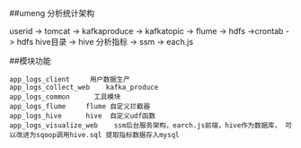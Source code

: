 
##umeng 分析统计架构

userid -> tomcat -> kafkaproduce -> kafkatopic ->  flume  -> hdfs  ->crontab -> hdfs hive目录  -> hive 分析指标 -> ssm -> each.js

##模块功能
```
app_logs_client     用户数据生产
app_logs_collect_web    kafka_produce
app_logs_common      工具模块
app_logs_flume     flume 自定义拦截器
app_logs_hive      hive  自定义udf函数
app_logs_visualize_web    ssm后台服务架构，earch.js前端，hive作为数据库， 可以改进为sqoop调用hive.sql 提取指标数据存入mysql
```
